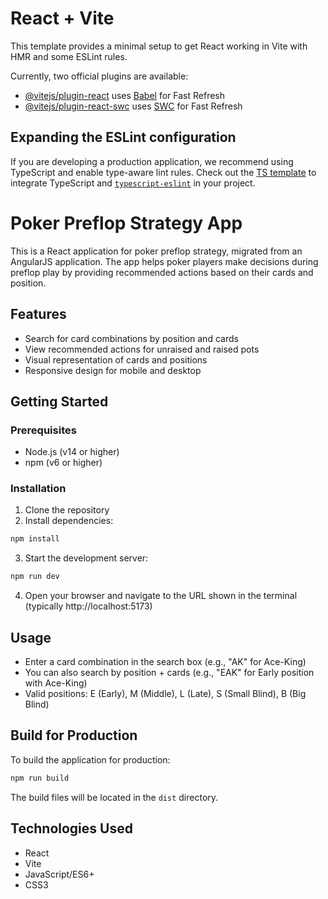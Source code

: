 # React + Vite

This template provides a minimal setup to get React working in Vite with HMR and some ESLint rules.

Currently, two official plugins are available:

- [@vitejs/plugin-react](https://github.com/vitejs/vite-plugin-react/blob/main/packages/plugin-react/README.md) uses [Babel](https://babeljs.io/) for Fast Refresh
- [@vitejs/plugin-react-swc](https://github.com/vitejs/vite-plugin-react-swc) uses [SWC](https://swc.rs/) for Fast Refresh

## Expanding the ESLint configuration

If you are developing a production application, we recommend using TypeScript and enable type-aware lint rules. Check out the [TS template](https://github.com/vitejs/vite/tree/main/packages/create-vite/template-react-ts) to integrate TypeScript and [`typescript-eslint`](https://typescript-eslint.io) in your project.

# Poker Preflop Strategy App

This is a React application for poker preflop strategy, migrated from an AngularJS application. The app helps poker players make decisions during preflop play by providing recommended actions based on their cards and position.

## Features

- Search for card combinations by position and cards
- View recommended actions for unraised and raised pots
- Visual representation of cards and positions
- Responsive design for mobile and desktop

## Getting Started

### Prerequisites

- Node.js (v14 or higher)
- npm (v6 or higher)

### Installation

1. Clone the repository
2. Install dependencies:

```bash
npm install
```

3. Start the development server:

```bash
npm run dev
```

4. Open your browser and navigate to the URL shown in the terminal (typically http://localhost:5173)

## Usage

- Enter a card combination in the search box (e.g., "AK" for Ace-King)
- You can also search by position + cards (e.g., "EAK" for Early position with Ace-King)
- Valid positions: E (Early), M (Middle), L (Late), S (Small Blind), B (Big Blind)

## Build for Production

To build the application for production:

```bash
npm run build
```

The build files will be located in the `dist` directory.

## Technologies Used

- React
- Vite
- JavaScript/ES6+
- CSS3
